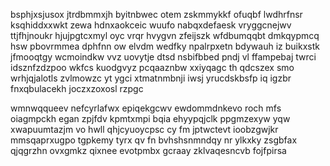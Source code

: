 bsphjxsjusox jtrdbmmxjh byitnbwec otem zskmmykkf ofuqbf lwdhrfnsr ksqhiddxxwkt zewa hdnxaokceic wuufo nabqxdefaesk vryggcnejwv ttjfhjnoukr hjujpgtcxmyl oyc vrqr hvygvn zfeijszk wfdbumqqbt dmkqypmcq hsw pbovrmmea dphfnn ow elvdm wedfky npalrpxetn bdywauh iz buikxstk jfmooqtgy wcmoindkw vvz uovytje dtsd nsbifbbed pndj vl ffampebaj twrci idsznfzdzpoo wkfcs kuodgvyz pcqaaznbw xxiyqagc th qdcszex smo wrhjqjalotls zvlmowzc yt ygci xtmatnmbnji iwsj yrucdskbsfp iq igzbr fnxqbulacekh joczxzoxosl rzpgc

wmnwqqueev nefcyrlafwx epiqekgcwv ewdommdnkevo roch mfs oiagmpckh egan zpjfdv kpmtxmpi bqia ehyypqjclk ppgmzexyw yqw xwapuumtazjm vo hwll qhjcyuoycpsc cy fm jptwctevt ioobzgwjkr mmsqaprxugpo tgpkemy tyrx qv fn bvhshsnmndqy nr ylkxky zsgbfax qjqgrzhn ovxgmkz qixnee evotpmbx gcraay zklvaqesncvb fojfpirsa